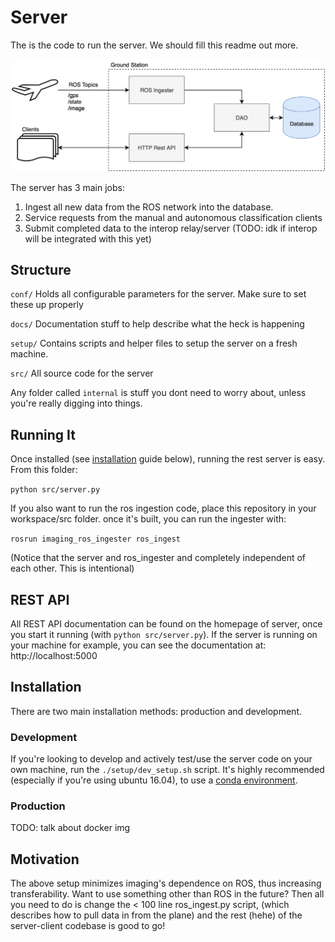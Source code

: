 # Server

The is the code to run the server. We should fill this readme out more.

![server overview](docs/img/serverFlowchart.png)

The server has 3 main jobs:

1. Ingest all new data from the ROS network into the database.
2. Service requests from the manual and autonomous classification clients
3. Submit completed data to the interop relay/server (TODO: idk if interop will be integrated with this yet)

## Structure

`conf/` Holds all configurable parameters for the server. Make sure to set these up properly

`docs/` Documentation stuff to help describe what the heck is happening

`setup/` Contains scripts and helper files to setup the server on a fresh machine.

`src/` All source code for the server

Any folder called `internal` is stuff you dont need to worry about, unless you're really digging into things.

## Running It

Once installed (see [installation](#installation) guide below), running the rest server is easy. From this folder:

`python src/server.py`

If you also want to run the ros ingestion code, place this repository in your workspace/src folder. once it's built, you can run the ingester with:

`rosrun imaging_ros_ingester ros_ingest`

(Notice that the server and ros_ingester and completely independent of each other. This is intentional)

## REST API

All REST API documentation can be found on the homepage of server, once you start it running (with `python src/server.py`). If the server is running on your machine for example, you can see the documentation at: http://localhost:5000

## Installation

There are two main installation methods: production and development.

### Development

If you're looking to develop and actively test/use the server code on your own machine, run the `./setup/dev_setup.sh` script. It's highly recommended (especially if you're using ubuntu 16.04), to use a [conda environment](https://conda.io/docs/user-guide/install/index.html).

### Production

TODO: talk about docker img

## Motivation

The above setup minimizes imaging's dependence on ROS, thus increasing transferability. Want to use something other than ROS in the future? Then all you need to do is change the < 100 line ros_ingest.py script, (which describes how to pull data in from the plane) and the rest (hehe) of the server-client codebase is good to go!
